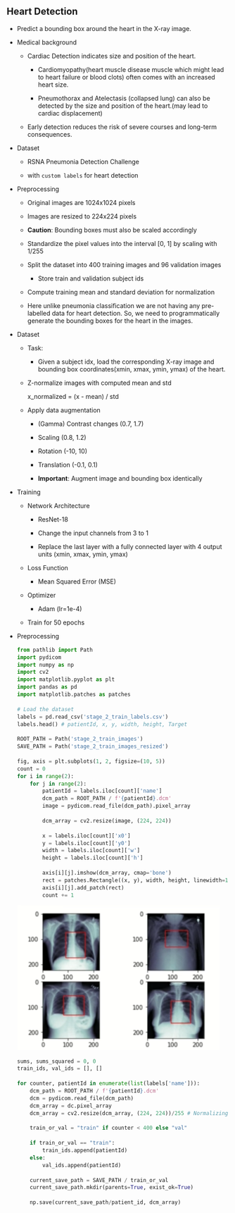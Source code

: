## Heart Detection

- Predict a bounding box around the heart in the X-ray image.

- Medical background

    - Cardiac Detection indicates size and position of the heart.

        - Cardiomyopathy(heart muscle disease muscle which might lead to heart failure or blood clots) often comes with an increased heart size.

        - Pneumothorax and Atelectasis (collapsed lung) can also be detected by the size and position of the heart.(may lead to cardiac displacement) 

    - Early detection reduces the risk of severe courses and long-term consequences.

- Dataset

    - RSNA Pneumonia Detection Challenge

    - with `custom labels` for heart detection

- Preprocessing

    - Original images are 1024x1024 pixels

    - Images are resized to 224x224 pixels

    - **Caution**: Bounding boxes must also be scaled accordingly

    - Standardize the pixel values into the interval [0, 1] by scaling with 1/255

    - Split the dataset into 400 training images and 96 validation images

        - Store train and validation subject ids

    - Compute training mean and standard deviation for normalization

    - Here unlike pneumonia classification we are not having any pre-labelled data for heart detection. So, we need to programmatically generate the bounding boxes for the heart in the images.

- Dataset

    - Task:

        - Given a subject idx, load the corresponding X-ray image and bounding box coordinates(xmin, xmax, ymin, ymax) of the heart.

    - Z-normalize images with computed mean and std

        x_normalized = (x - mean) / std

    - Apply data augmentation

        - (Gamma) Contrast changes (0.7, 1.7)

        - Scaling (0.8, 1.2)

        - Rotation (-10, 10)

        - Translation (-0.1, 0.1)

        - **Important**: Augment image and bounding box identically

- Training

    - Network Architecture

        - ResNet-18

        - Change the input channels from 3 to 1

        - Replace the last layer with a fully connected layer with 4 output units (xmin, xmax, ymin, ymax)

    - Loss Function
    
        - Mean Squared Error (MSE)
    
    - Optimizer

        - Adam (lr=1e-4)

    - Train for 50 epochs

- Preprocessing

    ```python
    from pathlib import Path
    import pydicom
    import numpy as np
    import cv2
    import matplotlib.pyplot as plt
    import pandas as pd
    import matplotlib.patches as patches

    # Load the dataset
    labels = pd.read_csv('stage_2_train_labels.csv')
    labels.head() # patientId, x, y, width, height, Target

    ROOT_PATH = Path('stage_2_train_images')
    SAVE_PATH = Path('stage_2_train_images_resized') 

    fig, axis = plt.subplots(1, 2, figsize=(10, 5))
    count = 0
    for i in range(2):
        for j in range(2):
            patientId = labels.iloc[count]['name']
            dcm_path = ROOT_PATH / f'{patientId}.dcm'
            image = pydicom.read_file(dcm_path).pixel_array
            
            dcm_array = cv2.resize(image, (224, 224))

            x = labels.iloc[count]['x0']
            y = labels.iloc[count]['y0']
            width = labels.iloc[count]['w']
            height = labels.iloc[count]['h']

            axis[i][j].imshow(dcm_array, cmap='bone')
            rect = patches.Rectangle((x, y), width, height, linewidth=1, edgecolor='r', facecolor='none') # (x, y), width, height, linewidth - is the thickness of the rectangle edge, edgecolor - is the color of the rectangle edge, facecolor - is the color of the rectangle face
            axis[i][j].add_patch(rect)
            count += 1
    ```
    ![alt text](image.png)
    ```python
    sums, sums_squared = 0, 0
    train_ids, val_ids = [], []

    for counter, patientId in enumerate(list(labels['name'])):
        dcm_path = ROOT_PATH / f'{patientId}.dcm'
        dcm = pydicom.read_file(dcm_path)
        dcm_array = dc.pixel_array
        dcm_array = cv2.resize(dcm_array, (224, 224))/255 # Normalizing the pixel values

        train_or_val = "train" if counter < 400 else "val"

        if train_or_val == "train":
            train_ids.append(patientId)
        else:
            val_ids.append(patientId)

        current_save_path = SAVE_PATH / train_or_val
        current_save_path.mkdir(parents=True, exist_ok=True)

        np.save(current_save_path/patient_id, dcm_array)



        